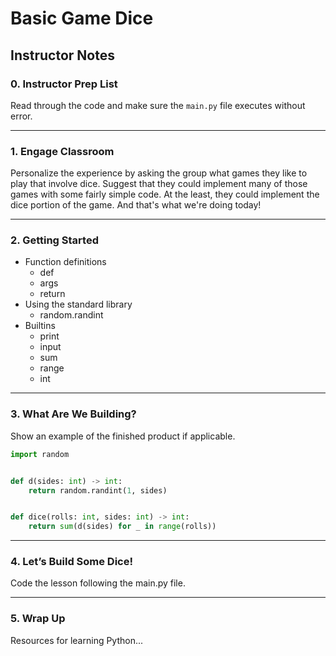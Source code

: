 # Basic Game Dice
## Instructor Notes


### 0. Instructor Prep List
Read through the code and make sure the `main.py` file executes without error.

---
### 1. Engage Classroom
Personalize the experience by asking the group what games they like to play that involve dice. Suggest that they could implement many of those games with some fairly simple code. At the least, they could implement the dice portion of the game. And that's what we're doing today!

---
### 2. Getting Started
- Function definitions
  - def
  - args
  - return
- Using the standard library
  - random.randint
- Builtins
  - print
  - input
  - sum
  - range
  - int


---
### 3. What Are We Building?
Show an example of the finished product if applicable.
```python
import random


def d(sides: int) -> int:
    return random.randint(1, sides)


def dice(rolls: int, sides: int) -> int:
    return sum(d(sides) for _ in range(rolls))

```

---
### 4. Let’s Build Some Dice!
Code the lesson following the main.py file.

---
### 5. Wrap Up
Resources for learning Python...
